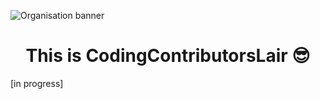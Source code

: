 ![Organisation banner](https://user-images.githubusercontent.com/70807684/155598813-e68ec3a3-3c8a-4326-9fc3-899c6fd3d2cf.gif)


<h1 align="center">
  This is CodingContributorsLair 😎
</h1>

[in progress]


